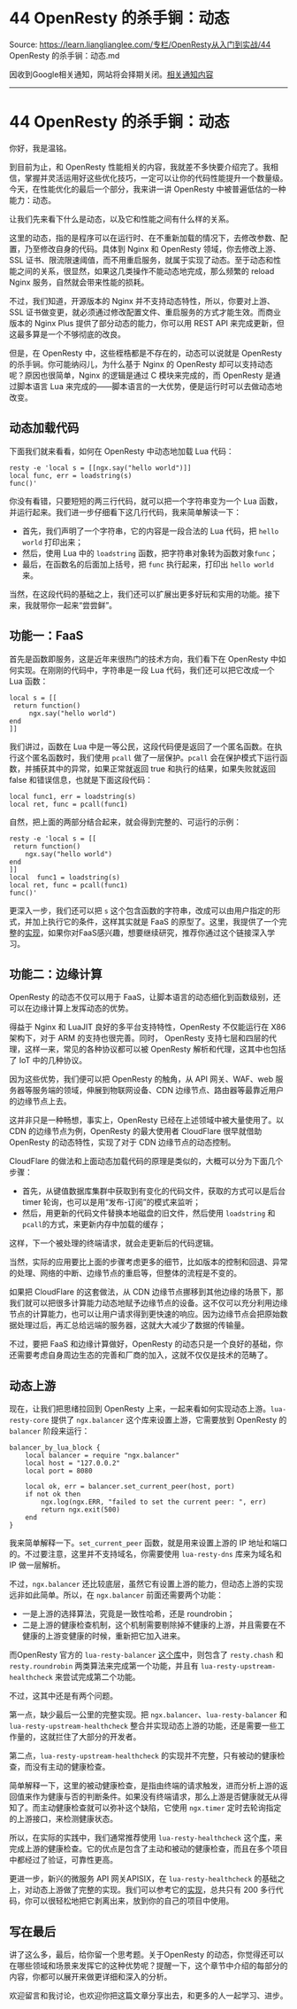 # 44 OpenResty 的杀手锏：动态 

Source: https://learn.lianglianglee.com/专栏/OpenResty从入门到实战/44 OpenResty 的杀手锏：动态.md

因收到Google相关通知，网站将会择期关闭。[相关通知内容](https://lumendatabase.org/notices/44265620)

---

# 44 OpenResty 的杀手锏：动态

你好，我是温铭。

到目前为止，和 OpenResty 性能相关的内容，我就差不多快要介绍完了。我相信，掌握并灵活运用好这些优化技巧，一定可以让你的代码性能提升一个数量级。今天，在性能优化的最后一个部分，我来讲一讲 OpenResty 中被普遍低估的一种能力：动态。

让我们先来看下什么是动态，以及它和性能之间有什么样的关系。

这里的动态，指的是程序可以在运行时、在不重新加载的情况下，去修改参数、配置，乃至修改自身的代码。具体到 Nginx 和 OpenResty 领域，你去修改上游、SSL 证书、限流限速阈值，而不用重启服务，就属于实现了动态。至于动态和性能之间的关系，很显然，如果这几类操作不能动态地完成，那么频繁的 reload Nginx 服务，自然就会带来性能的损耗。

不过，我们知道，开源版本的 Nginx 并不支持动态特性，所以，你要对上游、SSL 证书做变更，就必须通过修改配置文件、重启服务的方式才能生效。而商业版本的 Nginx Plus 提供了部分动态的能力，你可以用 REST API 来完成更新，但这最多算是一个不够彻底的改良。

但是，在 OpenResty 中，这些桎梏都是不存在的，动态可以说就是 OpenResty 的杀手锏。你可能纳闷儿，为什么基于 Nginx 的 OpenResty 却可以支持动态呢？原因也很简单，Nginx 的逻辑是通过 C 模块来完成的，而 OpenResty 是通过脚本语言 Lua 来完成的——脚本语言的一大优势，便是运行时可以去做动态地改变。

## 动态加载代码

下面我们就来看看，如何在 OpenResty 中动态地加载 Lua 代码：

```
resty -e 'local s = [[ngx.say("hello world")]]
local func, err = loadstring(s)
func()'

```

你没有看错，只要短短的两三行代码，就可以把一个字符串变为一个 Lua 函数，并运行起来。我们进一步仔细看下这几行代码，我来简单解读一下：

* 首先，我们声明了一个字符串，它的内容是一段合法的 Lua 代码，把 `hello world` 打印出来；
* 然后，使用 Lua 中的 `loadstring` 函数，把字符串对象转为函数对象`func`；
* 最后，在函数名的后面加上括号，把 `func` 执行起来，打印出 `hello world` 来。

当然，在这段代码的基础之上，我们还可以扩展出更多好玩和实用的功能。接下来，我就带你一起来“尝尝鲜”。

## 功能一：FaaS

首先是函数即服务，这是近年来很热门的技术方向，我们看下在 OpenResty 中如何实现。在刚刚的代码中，字符串是一段 Lua 代码，我们还可以把它改成一个 Lua 函数：

```
local s = [[
 return function()
     ngx.say("hello world")
end
]]

```

我们讲过，函数在 Lua 中是一等公民，这段代码便是返回了一个匿名函数。在执行这个匿名函数时，我们使用 `pcall` 做了一层保护。`pcall` 会在保护模式下运行函数，并捕获其中的异常，如果正常就返回 true 和执行的结果，如果失败就返回 false 和错误信息，也就是下面这段代码：

```
local func1, err = loadstring(s)
local ret, func = pcall(func1)

```

自然，把上面的两部分结合起来，就会得到完整的、可运行的示例：

```
resty -e 'local s = [[
 return function()
    ngx.say("hello world")
end
]]
local  func1 = loadstring(s)
local ret, func = pcall(func1)
func()'

```

更深入一步，我们还可以把 `s` 这个包含函数的字符串，改成可以由用户指定的形式，并加上执行它的条件，这样其实就是 FaaS 的原型了。这里，我提供了一个完整的[实现](https://github.com/apache/incubator-apisix/blob/master/apisix/plugins/serverless.lua)，如果你对FaaS感兴趣，想要继续研究，推荐你通过这个链接深入学习。

## 功能二：边缘计算

OpenResty 的动态不仅可以用于 FaaS，让脚本语言的动态细化到函数级别，还可以在边缘计算上发挥动态的优势。

得益于 Nginx 和 LuaJIT 良好的多平台支持特性，OpenResty 不仅能运行在 X86 架构下，对于 ARM 的支持也很完善。同时， OpenResty 支持七层和四层的代理，这样一来，常见的各种协议都可以被 OpenResty 解析和代理，这其中也包括了 IoT 中的几种协议。

因为这些优势，我们便可以把 OpenResty 的触角，从 API 网关、WAF、web 服务器等服务端的领域，伸展到物联网设备、CDN 边缘节点、路由器等最靠近用户的边缘节点上去。

这并非只是一种畅想，事实上，OpenResty 已经在上述领域中被大量使用了。以 CDN 的边缘节点为例，OpenResty 的最大使用者 CloudFlare 很早就借助 OpenResty 的动态特性，实现了对于 CDN 边缘节点的动态控制。

CloudFlare 的做法和上面动态加载代码的原理是类似的，大概可以分为下面几个步骤：

* 首先，从键值数据库集群中获取到有变化的代码文件，获取的方式可以是后台 timer 轮询，也可以是用“发布-订阅”的模式来监听；
* 然后，用更新的代码文件替换本地磁盘的旧文件，然后使用 `loadstring` 和 `pcall`的方式，来更新内存中加载的缓存；

这样，下一个被处理的终端请求，就会走更新后的代码逻辑。

当然，实际的应用要比上面的步骤考虑更多的细节，比如版本的控制和回退、异常的处理、网络的中断、边缘节点的重启等，但整体的流程是不变的。

如果把 CloudFlare 的这套做法，从 CDN 边缘节点挪移到其他边缘的场景下，那我们就可以把很多计算能力动态地赋予边缘节点的设备。这不仅可以充分利用边缘节点的计算能力，也可以让用户请求得到更快速的响应。因为边缘节点会把原始数据处理过后，再汇总给远端的服务器，这就大大减少了数据的传输量。

不过，要把 FaaS 和边缘计算做好，OpenResty 的动态只是一个良好的基础，你还需要考虑自身周边生态的完善和厂商的加入，这就不仅仅是技术的范畴了。

## 动态上游

现在，让我们把思绪拉回到 OpenResty 上来，一起来看如何实现动态上游。`lua-resty-core` 提供了 `ngx.balancer` 这个库来设置上游，它需要放到 OpenResty 的 `balancer` 阶段来运行：

```
balancer_by_lua_block {
    local balancer = require "ngx.balancer"
    local host = "127.0.0.2"
    local port = 8080

    local ok, err = balancer.set_current_peer(host, port)
    if not ok then
        ngx.log(ngx.ERR, "failed to set the current peer: ", err)
        return ngx.exit(500)
    end
}

```

我来简单解释一下。`set_current_peer` 函数，就是用来设置上游的 IP 地址和端口的。不过要注意，这里并不支持域名，你需要使用 `lua-resty-dns` 库来为域名和 IP 做一层解析。

不过，`ngx.balancer` 还比较底层，虽然它有设置上游的能力，但动态上游的实现远非如此简单。所以，在 `ngx.balancer` 前面还需要两个功能：

* 一是上游的选择算法，究竟是一致性哈希，还是 roundrobin；
* 二是上游的健康检查机制，这个机制需要剔除掉不健康的上游，并且需要在不健康的上游变健康的时候，重新把它加入进来。

而OpenResty 官方的 `lua-resty-balancer` [这个库](https://github.com/openresty/lua-resty-balancer)中，则包含了 `resty.chash` 和 `resty.roundrobin` 两类算法来完成第一个功能，并且有 `lua-resty-upstream-healthcheck` 来尝试完成第二个功能。

不过，这其中还是有两个问题。

第一点，缺少最后一公里的完整实现。把 `ngx.balancer`、`lua-resty-balancer` 和 `lua-resty-upstream-healthcheck` 整合并实现动态上游的功能，还是需要一些工作量的，这就拦住了大部分的开发者。

第二点，`lua-resty-upstream-healthcheck` 的实现并不完整，只有被动的健康检查，而没有主动的健康检查。

简单解释一下，这里的被动健康检查，是指由终端的请求触发，进而分析上游的返回值来作为健康与否的判断条件。如果没有终端请求，那么上游是否健康就无从得知了。而主动健康检查就可以弥补这个缺陷，它使用 `ngx.timer` 定时去轮询指定的上游接口，来检测健康状态。

所以，在实际的实践中，我们通常推荐使用 `lua-resty-healthcheck` 这个[库](https://github.com/Kong/lua-resty-healthcheck)，来完成上游的健康检查。它的优点是包含了主动和被动的健康检查，而且在多个项目中都经过了验证，可靠性更高。

更进一步，新兴的微服务 API 网关APISIX，在 `lua-resty-healthcheck` 的基础之上，对动态上游做了完整的实现。我们可以参考它的[实现](https://github.com/iresty/apisix/blob/master/lua/apisix/http/balancer.lua)，总共只有 200 多行代码，你可以很轻松地把它剥离出来，放到你的自己的项目中使用。

## 写在最后

讲了这么多，最后，给你留一个思考题。关于OpenResty 的动态，你觉得还可以在哪些领域和场景来发挥它的这种优势呢？提醒一下，这个章节中介绍的每部分的内容，你都可以展开来做更详细和深入的分析。

欢迎留言和我讨论，也欢迎你把这篇文章分享出去，和更多的人一起学习、进步。